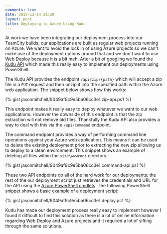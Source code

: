 ```yaml
---
comments: true
date: 2015-12-14 21:20
layout: post
title: Deploying to Azure Using Kudu
---
```


At work we have been integrating our deployment process into our TeamCity builds; our applications are built as regular web projects running on Azure.  We want to avoid the lock in of using Azure projects so we can't make use of the deployment options around that and we don't want to use Web Deploy because it is a bit meh.  After a bit of googling we found the [Kudu API](https://github.com/projectkudu/kudu/wiki/REST-API) which made this really easy to implement our deployments using PowerShell.

The Kudu API provides the endpoint ```/api/zip/{path}``` which will accept a zip file in a ```PUT``` request and then unzip it into the specified path within the Azure web application.  The snippet below shows how this works:

{% gist jasonmitchell/9049af9c9e5ba06cc3e1 zip-api.ps1 %}

This endpoint makes it really easy to deploy whatever we want to our web applications.  However the downside of this endpoint is that the zip extraction will not remove old files.  Thankfully the Kudu API also provides a way to deal with this via the ```/api/command``` endpoint.

The command endpoint provides a way of performing command line operations against your Azure web application.  This means it can be used to delete the existing deployment prior to extracting the new zip allowing us to deploy to a clean environment.  This snippet shows an example of deleting all files within the ```site\wwwroot``` directory:

{% gist jasonmitchell/9049af9c9e5ba06cc3e1 command-api.ps1 %}

These two API endpoints do all of the hard work for our deployments; the rest of the our deployment script just retrieves the credentials and URL for the API using the [Azure PowerShell cmdlets](https://github.com/Azure/azure-powershell).  The following PowerShell snippet shows a basic example of a deployment script:

{% gist jasonmitchell/9049af9c9e5ba06cc3e1 deploy.ps1 %}

Kudu has made our deployment process really easy to implement however I found it difficult to find this solution as there is a lot of online information regarding Web Deploy and Azure projects and it required a lot of sifting through the same solutions.
